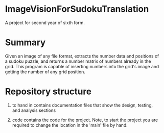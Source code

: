 # ImageVisionForSudokuTranslation

A project for second year of sixth form.

# Summary

Given an image of any file format, extracts the number data and positions of a sudoku puzzle, and returns a number matrix of numbers already in the grid.
This program is capable of inserting numbers into the grid's image and getting the number of any grid position.

# Repository structure

1. to hand in
  contains documentation files that show the design, testing, and analysis sections
  
2. code
  contains the code for the project. Note, to start the project you are required to change the location in the 'main' file by hand.

